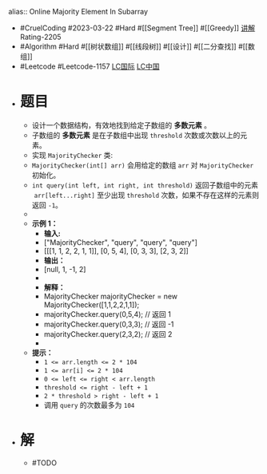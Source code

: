alias:: Online Majority Element In Subarray

- #CruelCoding #2023-03-22 #Hard #[[Segment Tree]] #[[Greedy]] [讲解](https://youtu.be/xghx0yK8ew4) Rating-2205
- #Algorithm #Hard #[[树状数组]] #[[线段树]] #[[设计]] #[[二分查找]] #[[数组]]
- #Leetcode #Leetcode-1157 [LC国际](https://leetcode.com/problems/online-majority-element-in-subarray/) [LC中国](https://leetcode.cn/problems/online-majority-element-in-subarray/)
- # 题目
	- 设计一个数据结构，有效地找到给定子数组的 **多数元素** 。
	- 子数组的 **多数元素** 是在子数组中出现 `threshold` 次数或次数以上的元素。
	- 实现 `MajorityChecker` 类:
	- `MajorityChecker(int[] arr)` 会用给定的数组 `arr` 对 `MajorityChecker` 初始化。
	- `int query(int left, int right, int threshold)` 返回子数组中的元素  `arr[left...right]` 至少出现 `threshold` 次数，如果不存在这样的元素则返回 `-1`。
	-
	- **示例 1：**
		- **输入:**
		- ["MajorityChecker", "query", "query", "query"]
		- [[[1, 1, 2, 2, 1, 1]], [0, 5, 4], [0, 3, 3], [2, 3, 2]]
		- **输出：**
		- [null, 1, -1, 2]
		-
		- **解释：**
		- MajorityChecker majorityChecker = new MajorityChecker([1,1,2,2,1,1]);
		- majorityChecker.query(0,5,4); // 返回 1
		- majorityChecker.query(0,3,3); // 返回 -1
		- majorityChecker.query(2,3,2); // 返回 2
		-
	- **提示：**
		- `1 <= arr.length <= 2 * 104`
		- `1 <= arr[i] <= 2 * 104`
		- `0 <= left <= right < arr.length`
		- `threshold <= right - left + 1`
		- `2 * threshold > right - left + 1`
		- 调用 `query` 的次数最多为 `104`
- # 解
	- #TODO